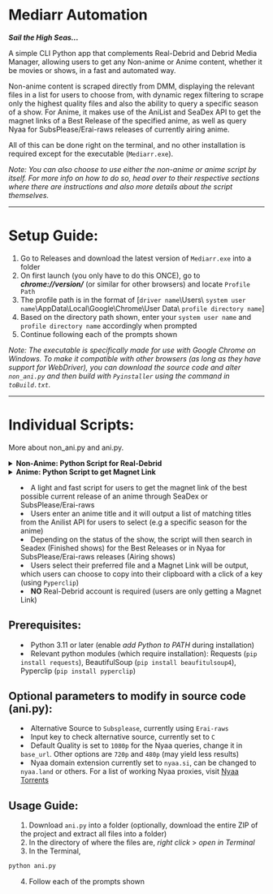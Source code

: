 # **Mediarr Automation**
***Sail the High Seas...***


A simple CLI Python app that complements Real-Debrid and Debrid Media Manager, allowing users to get any Non-anime or Anime content, whether it be movies or shows, in a fast and automated way. 

Non-anime content is scraped directly from DMM, displaying the relevant files in a list for users to choose from, with dynamic regex filtering to scrape only the highest quality files and also the ability to query a specific season of a show. For Anime, it makes use of the AniList and SeaDex API to get the magnet links of a Best Release of the specified anime, as well as query Nyaa for SubsPlease/Erai-raws releases of currently airing anime.

All of this can be done right on the terminal, and no other installation is required except for the executable (`Mediarr.exe`).

*Note: You can also choose to use either the non-anime or anime script by itself. For more info on how to do so, head over to their respective sections where there are instructions and also more details about the script themselves.*

---


# Setup Guide:

1. Go to Releases and download the latest version of `Mediarr.exe` into a folder
2. On first launch (you only have to do this ONCE), go to ***chrome://version/*** (or similar for other browsers) and locate `Profile Path`
3. The profile path is in the format of [`driver name`\Users\ `system user name`\AppData\Local\Google\Chrome\User Data\ `profile directory name`]
4. Based on the directory path shown, enter your `system user name` and `profile directory name` accordingly when prompted
5. Continue following each of the prompts shown

*Note: The executable is specifically made for use with Google Chrome on Windows. To make it compatible with other browsers (as long as they have support for WebDriver), you can download the source code and alter `non_ani.py` and then build with `Pyinstaller` using the command in `toBuild.txt`.*

---

# Individual Scripts:
More about non_ani.py and ani.py.
<details>
<summary><b>Non-Anime: Python Script for Real-Debrid</b></summary>

* This is a simple script for users to easily and instantly add the specific file (with the condition that it must be cached by Real-Debrid) of a movie or TV show that they want into their DMM Library by scraping results from Debrid Media Manager's search query
* Users enter the movie/TV show title along with its year (as well as specify the season for the TV show) and the script will output a list of available files (along with their respective file sizes) for you to select
* After selecting, it will automatically add the file into DMM Library and then open the Library page
* Note that the script is focused on Google Chrome for Windows, but it is not hard to tweak a few lines to make it compatible with other browsers (as long as the browser has support for WebDriver)

## Prerequisites: 
* Real-Debrid premium account 
* Web browser driver (e.g Chrome driver) corresponding to browser version (no manual installation required if using WebDriver Manager)
* Python 3.11 or later (enable *add Python to PATH* during installation)
* Relevant python modules (which require installation): Selenium (`pip install selenium`), IMDB (`pip install imdbpy`), WebDriver Manager (`pip install webdriver-manager`), PSUtil (`pip install psutil`)

> **Make sure all browser windows are closed before running the script**

> **Make sure you are logged into both Real-Debrid and Debrid Media Manager prior to running the script**

## Optional parameters to modify in source code (non_animain.py):
* Driver path (not needed if using Webdriver Manager -- automated)
* User profile path (default user name is `user`)
* User profile directory name (if default, then `Default`)
* Regex for movies/tv based on output device's media codec and format compatibilities (*advanced*)

## Usage Guide:
1. Download `non_animain.py` into a folder (optionally, download the entire ZIP of the project and extract all files into a folder)
2. Go to ***chrome://version/*** (or similar for other browsers) and locate `Profile Path`
3. Open `non_animain.py` in an IDE or Notepad
4. Change `user` in `chrome_profile_path` to the correct user name with reference to `Profile Path`
5. Change `Default` in `profile-directory` to the correct profile name with reference to `Profile Path`
6. Save changes to `non_animain.py` and close
7. In the directory of where the files are, *right click* > *open in Terminal*
8. In the Terminal,
```python
python non_animain.py
```
9. Follow each of the prompts shown
</details>


<details>
<summary><b>Anime: Python Script to get Magnet Link</b><summary>

* A light and fast script for users to get the magnet link of the best possible current release of an anime through SeaDex or SubsPlease/Erai-raws
* Users enter an anime title and it will output a list of matching titles from the Anilist API for users to select (e.g a specific season for the anime)
* Depending on the status of the show, the script will then search in Seadex (Finished shows) for the Best Releases or in Nyaa for SubsPlease/Erai-raws releases (Airing shows)
* Users select their preferred file and a Magnet Link will be output, which users can choose to copy into their clipboard with a click of a key (using `Pyperclip`)
* **NO** Real-Debrid account is required (users are only getting a Magnet Link)

## Prerequisites:
* Python 3.11 or later (enable *add Python to PATH* during installation)
* Relevant python modules (which require installation): Requests (`pip install requests`), BeautifulSoup (`pip install beaufitulsoup4`), Pyperclip (`pip install pyperclip`)

## Optional parameters to modify in source code (ani.py):
* Alternative Source to `Subsplease`, currently using `Erai-raws`
* Input key to check alternative source, currently set to `C`
* Default Quality is set to `1080p` for the Nyaa queries, change it in `base_url`. Other options are `720p` and `480p` (may yield less results)
* Nyaa domain extension currently set to `nyaa.si`, can be changed to `nyaa.land` or others. For a list of working Nyaa proxies, visit [Nyaa Torrents](https://nyaatorrents.info/)

## Usage Guide:
1. Download `ani.py` into a folder (optionally, download the entire ZIP of the project and extract all files into a folder)
2. In the directory of where the files are, *right click* > *open in Terminal*
3. In the Terminal,
```python 
python ani.py
```
4. Follow each of the prompts shown
</details>